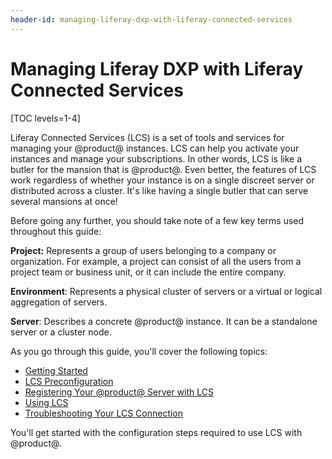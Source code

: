 ```yaml
---
header-id: managing-liferay-dxp-with-liferay-connected-services
---
```


# Managing Liferay DXP with Liferay Connected Services

[TOC levels=1-4]

Liferay Connected Services (LCS) is a set of tools and services for managing your @product@ instances. LCS can help you activate your instances and manage your
subscriptions. In other words, LCS is like a butler for the mansion that is
@product@. Even better, the features of LCS work regardless of whether your
instance is on a single discreet server or distributed across a cluster. It's
like having a single butler that can serve several mansions at once! 

Before going any further, you should take note of a few key terms used 
throughout this guide: 

**Project:** Represents a group of users belonging to a company or 
organization. For example, a project can consist of all the users from a 
project team or business unit, or it can include the entire company. 

**Environment**: Represents a physical cluster of servers or a virtual or
logical aggregation of servers. 

**Server**: Describes a concrete @product@ instance. It can be a standalone 
server or a cluster node. 

As you go through this guide, you'll cover the following topics: 

-   [Getting Started](/docs/7-2/deploy/-/knowledge_base/d/getting-started-with-lcs)
-   [LCS Preconfiguration](/docs/7-2/deploy/-/knowledge_base/d/lcs-preconfiguration)
-   [Registering Your @product@ Server with LCS](/docs/7-2/deploy/-/knowledge_base/d/activating-your-liferay-dxp-server-with-lcs)
-   [Using LCS](/docs/7-2/deploy/-/knowledge_base/d/using-lcs)
-   [Troubleshooting Your LCS Connection](/docs/7-2/deploy/-/knowledge_base/d/troubleshooting-your-lcs-connection)

You'll get started with the configuration steps required to use LCS with 
@product@. 
